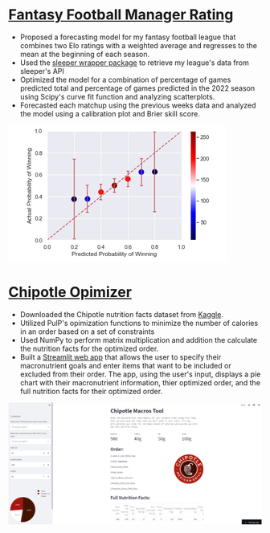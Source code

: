 # [Fantasy Football Manager Rating](https://github.com/JohnBolger/FFMR)
- Proposed a forecasting model for my fantasy football league that combines two Elo ratings with a weighted average and regresses to the mean at the beginning of each season.
- Used the [sleeper wrapper package](https://github.com/dtsong/sleeper-api-wrapper) to retrieve my league's data from sleeper's API
- Optimized the model for a combination of percentage of games predicted total and percentage of games predicted in the 2022 season using Scipy's curve fit function and analyzing scatterplots.
- Forecasted each matchup using the previous weeks data and analyzed the model using a calibration plot and Brier skill score.

![](images/Cal_plot.PNG)

# [Chipotle Opimizer](https://github.com/JohnBolger/chipotlemacros)
- Downloaded the Chipotle nutrition facts dataset from [Kaggle](https://www.kaggle.com/datasets/brandonqilin/chipotle-usa-menu-nutrition-dataset).
- Utilized PulP's opimization functions to minimize the number of calories in an order based on a set of constraints
- Used NumPy to perform matrix multiplication and addition the calculate the nutrition facts for the optimized order.
- Built a [Streamlit web app]( https://chipotle.streamlit.app/) that allows the user to specify their macronutrient goals and enter items that want to be included or excluded from their order. The app, using the user's input, displays a pie chart with their macronutrient information, thier optimized order, and the full nutrition facts for their optimized order.

![](images/Chip_app.PNG)
